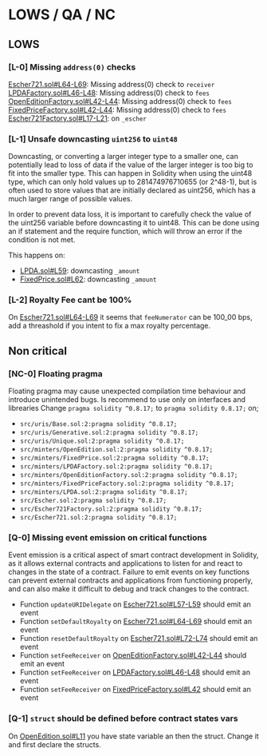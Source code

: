 # LOWS / QA / NC

## LOWS

### [L-0] Missing `address(0)` checks

[Escher721.sol#L64-L69](https://github.com/code-423n4/2022-12-escher/blob/main/src/Escher721.sol#L64-L69): Missing address(0) check to `receiver`
[LPDAFactory.sol#L46-L48](https://github.com/code-423n4/2022-12-escher/blob/main/src/minters/LPDAFactory.sol#L46-L48): Missing address(0) check to `fees`
[OpenEditionFactory.sol#L42-L44](https://github.com/code-423n4/2022-12-escher/blob/main/src/minters/OpenEditionFactory.sol#L42-L44): Missing address(0) check to `fees`
[FixedPriceFactory.sol#L42-L44](https://github.com/code-423n4/2022-12-escher/blob/main/src/minters/FixedPriceFactory.sol#L42-L44): Missing address(0) check to `fees`
[Escher721Factory.sol#L17-L21](https://github.com/code-423n4/2022-12-escher/blob/main/src/Escher721Factory.sol#L17-L21): on `_escher`

### [L-1] Unsafe downcasting `uint256` to `uint48`
Downcasting, or converting a larger integer type to a smaller one, can potentially lead to loss of data if the value of the larger integer is too big to fit into the smaller type. This can happen in Solidity when using the uint48 type, which can only hold values up to 281474976710655 (or 2^48-1), but is often used to store values that are initially declared as uint256, which has a much larger range of possible values.

In order to prevent data loss, it is important to carefully check the value of the uint256 variable before downcasting it to uint48. This can be done using an if statement and the require function, which will throw an error if the condition is not met.

This happens on:
- [LPDA.sol#L59](https://github.com/code-423n4/2022-12-escher/blob/main/src/minters/LPDA.sol#L59): downcasting `_amount`
- [FixedPrice.sol#L62](https://github.com/code-423n4/2022-12-escher/blob/main/src/minters/FixedPrice.sol#L62): downcasting `_amount`


### [L-2] Royalty Fee cant be 100%

On [Escher721.sol#L64-L69](https://github.com/code-423n4/2022-12-escher/blob/main/src/Escher721.sol#L64-L69) it seems that `feeNumerator` can be 100_00 bps, add a threashold if you intent to fix a max royalty percentage.

## Non critical

### [NC-0] Floating pragma
Floating pragma may cause unexpected compilation time behaviour and introduce unintended bugs. Is recommend to use only on interfaces and librearies
Change `pragma solidity ^0.8.17;` to `pragma solidity 0.8.17;` on;

- `src/uris/Base.sol:2:pragma solidity ^0.8.17;`
- `src/uris/Generative.sol:2:pragma solidity ^0.8.17;`
- `src/uris/Unique.sol:2:pragma solidity ^0.8.17;`
- `src/minters/OpenEdition.sol:2:pragma solidity ^0.8.17;`
- `src/minters/FixedPrice.sol:2:pragma solidity ^0.8.17;`
- `src/minters/LPDAFactory.sol:2:pragma solidity ^0.8.17;`
- `src/minters/OpenEditionFactory.sol:2:pragma solidity ^0.8.17;`
- `src/minters/FixedPriceFactory.sol:2:pragma solidity ^0.8.17;`
- `src/minters/LPDA.sol:2:pragma solidity ^0.8.17;`
- `src/Escher.sol:2:pragma solidity ^0.8.17;`
- `src/Escher721Factory.sol:2:pragma solidity ^0.8.17;`
- `src/Escher721.sol:2:pragma solidity ^0.8.17;`



### [Q-0] Missing event emission on critical functions
Event emission is a critical aspect of smart contract development in Solidity, as it allows external contracts and applications to listen for and react to changes in the state of a contract. Failure to emit events on key functions can prevent external contracts and applications from functioning properly, and can also make it difficult to debug and track changes to the contract.

- Function `updateURIDelegate` on [Escher721.sol#L57-L59](https://github.com/code-423n4/2022-12-escher/blob/main/src/Escher721.sol#L57-L59) should emit an event
- Function `setDefaultRoyalty` on [Escher721.sol#L64-L69](https://github.com/code-423n4/2022-12-escher/blob/main/src/Escher721.sol#L64-L69) should emit an event
- Function `resetDefaultRoyalty` on [Escher721.sol#L72-L74](https://github.com/code-423n4/2022-12-escher/blob/main/src/Escher721.sol#L72-L74) should emit an event
- Function `setFeeReceiver` on [OpenEditionFactory.sol#L42-L44](https://github.com/code-423n4/2022-12-escher/blob/main/src/minters/OpenEditionFactory.sol#L42-L44) should emit an event
- Function `setFeeReceiver` on [LPDAFactory.sol#L46-L48](https://github.com/code-423n4/2022-12-escher/blob/main/src/minters/LPDAFactory.sol#L46-L48) should emit an event
- Function `setFeeReceiver` on [FixedPriceFactory.sol#L42](https://github.com/code-423n4/2022-12-escher/blob/main/src/minters/FixedPriceFactory.sol#L42) should emit an event


### [Q-1] `struct` should be defined before contract states vars

On [OpenEdition.sol#L11](https://github.com/code-423n4/2022-12-escher/blob/main/src/minters/OpenEdition.sol#L11) you have state variable an then the struct. Change it and first declare the structs.
